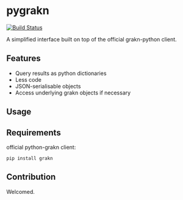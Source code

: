 # pygrakn
[![Build Status](https://travis-ci.org/devtty1er/pygrakn.svg?branch=ci)](https://travis-ci.org/devtty1er/pygrakn)

A simplified interface built on top of the official grakn-python client.

## Features

- Query results as python dictionaries
- Less code
- JSON-serialisable objects
- Access underlying grakn objects if necessary

## Usage

## Requirements

official python-grakn client:

`pip install grakn`

## Contribution

Welcomed.



